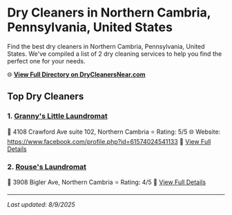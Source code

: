 # Dry Cleaners in Northern Cambria, Pennsylvania, United States

Find the best dry cleaners in Northern Cambria, Pennsylvania, United States. We've compiled a list of 2 dry cleaning services to help you find the perfect one for your needs.

🌐 **[View Full Directory on DryCleanersNear.com](https://drycleanersnear.com/city/US/Pennsylvania/Northern%20Cambria)**

## Top Dry Cleaners

### 1. [Granny's Little Laundromat](https://drycleanersnear.com/dryCleaner/686735a8bb1702f4ee39b0d4/granny-s-little-laundromat)
📍 4108 Crawford Ave suite 102, Northern Cambria
⭐ Rating: 5/5
🌐 Website: https://www.facebook.com/profile.php?id=61574024541133
🔗 [View Full Details](https://drycleanersnear.com/dryCleaner/686735a8bb1702f4ee39b0d4/granny-s-little-laundromat)

### 2. [Rouse's Laundromat](https://drycleanersnear.com/dryCleaner/686735b5bb1702f4ee39b1b8/rouse-s-laundromat)
📍 3908 Bigler Ave, Northern Cambria
⭐ Rating: 4/5
🔗 [View Full Details](https://drycleanersnear.com/dryCleaner/686735b5bb1702f4ee39b1b8/rouse-s-laundromat)


---

*Last updated: 8/9/2025*
